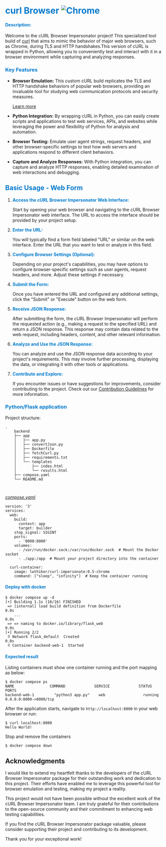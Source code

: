 # <span style="color: #007ACC">curl Browser ![Chrome](https://raw.githubusercontent.com/alrra/browser-logos/main/src/chrome/chrome_24x24.png "Chrome")</span>
#### <span style="color: #007ACC">Description:</span>

Welcome to the cURL Browser Impersonator project! This specialized tool build of  [curl](https://github.com/curl/curl) that  aims to mimic the behavior of major web browsers, such as Chrome, during TLS and HTTP handshakes.This version of cURL is wrapped in Python, allowing you to conveniently test and interact with it in a browser environment while capturing and analyzing responses.

### <span style="color: #007ACC">Key Features</span>

-  **Browser Emulation:** This custom cURL build replicates the TLS and HTTP handshake behaviors of popular web browsers,       providing an invaluable tool for studying web communication protocols and security measures.
  
    [Learn more](https://www.browserling.com/browser-emulator-simulator)

- **Python Integration:** By wrapping cURL in Python, you can easily create scripts and applications to test web services, APIs, and websites while leveraging the power and flexibility of Python for analysis and automation.

- **Browser Testing:</span>** Emulate user agent strings, request headers, and other browser-specific settings to test how web servers and applications respond to different client behaviors.

- **Capture and Analyze Responses:** With Python integration, you can capture and analyze HTTP responses, enabling detailed examination of web interactions and debugging.
  
<h2 style="color: #007ACC">Basic Usage - Web Form</h2>

1. **<span style="color: #007ACC">Access the cURL Browser Impersonator Web Interface:</span>**

   Start by opening your web browser and navigating to the cURL Browser Impersonator web interface. The URL to access the interface should be provided by your project setup.

2. **<span style="color: #007ACC">Enter the URL:</span>**

   You will typically find a form field labeled "URL" or similar on the web interface. Enter the URL that you want to test or analyze in this field.

3. **<span style="color: #007ACC">Configure Browser Settings (Optional):</span>**

   Depending on your project's capabilities, you may have options to configure browser-specific settings such as user agents, request headers, and more. Adjust these settings if necessary.

4. **<span style="color: #007ACC">Submit the Form:</span>**

   Once you have entered the URL and configured any additional settings, click the "Submit" or "Execute" button on the web form.

5. **<span style="color: #007ACC">Receive JSON Response:</span>**

   After submitting the form, the cURL Browser Impersonator will perform the requested action (e.g., making a request to the specified URL) and return a JSON response. This response may contain data related to the web request, including headers, content, and other relevant information.

6. **<span style="color: #007ACC">Analyze and Use the JSON Response:</span>**

   You can analyze and use the JSON response data according to your project's requirements. This may involve further processing, displaying the data, or integrating it with other tools or applications.

7. **<span style="color: #007ACC">Contribute and Explore:</span>**

   If you encounter issues or have suggestions for improvements, consider contributing to the project. Check out our [Contribution Guidelines](CONTRIBUTING.md) for more information.


### <span style="color: #007ACC">Python/Flask application</span>

Project structure:
```
.
    backend
    ├── app
    │   ├── app.py
    │   ├── convertJson.py
    │   ├── Dockerfile
    │   ├── fetchCurl.py
    │   ├── requirements.txt
    │   └── templates
    │       ├── index.html
    │       └── results.html
    ├── compose.yaml
    └── README.md
    
    
```

[_compose.yaml_](compose.yaml)
```
version: '3'
services:
  web:
    build:
      context: app
      target: builder
    stop_signal: SIGINT
    ports:
      - '8000:8000'
    volumes:
      - /var/run/docker.sock:/var/run/docker.sock  # Mount the Docker socket
      - ./app:/app  # Mount your project directory into the container

  curl-container:
    image: lwthiker/curl-impersonate:0.5-chrome
    command: ["sleep", "infinity"]  # Keep the container running
```

#### <span style="color: #007ACC">Deploy with docker</span>

```
$ docker compose up -d
[+] Building 1.1s (16/16) FINISHED
 => [internal] load build definition from Dockerfile                                                                                                                                                                                       0.0s
    ...                                                                                                                                         0.0s
 => => naming to docker.io/library/flask_web                                                                                                                                                                                               0.0s
[+] Running 2/2
 ⠿ Network flask_default  Created                                                                                                                                                                                                          0.0s
 ⠿ Container backend-web-1  Started
```

#### <span style="color: #007ACC">Expected result</span>

Listing containers must show one container running and the port mapping as below:
```
$ docker compose ps
NAME                COMMAND             SERVICE             STATUS              PORTS
backend-web-1         "python3 app.py"    web                 running             0.0.0.0:8000->8000/tcp
```

After the application starts, navigate to `http://localhost:8000` in your web browser or run:
```
$ curl localhost:8000
Hello World!
```

Stop and remove the containers
```
$ docker compose down
```

## Acknowledgments

I would like to extend my heartfelt thanks to the developers of the cURL Browser Impersonator package for their outstanding work and dedication to this project. Their efforts have enabled me to leverage this powerful tool for browser emulation and testing, making my project a reality.

This project would not have been possible without the excellent work of the cURL Browser Impersonator team. I am truly grateful for their contributions to the open-source community and their commitment to enhancing web testing capabilities.

If you find the cURL Browser Impersonator package valuable, please consider supporting their project and contributing to its development.

Thank you for your exceptional work!

